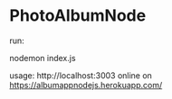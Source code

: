 # PhotoAlbumNode

run:

nodemon index.js

usage:
http://localhost:3003
online on
https://albumappnodejs.herokuapp.com/
